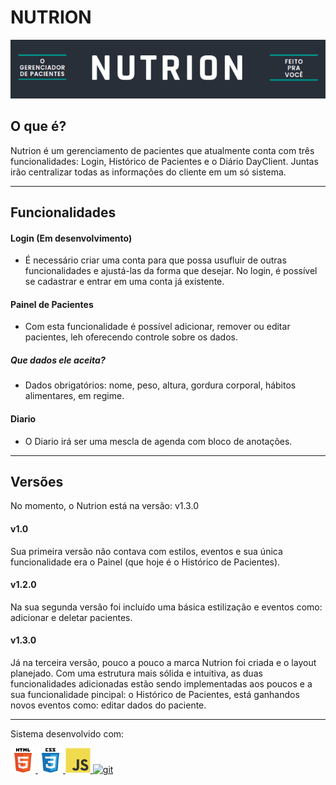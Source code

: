 # NUTRION

![](./assets/public//img/logo.png)

## O que é?
Nutrion é um gerenciamento de pacientes que atualmente conta com três funcionalidades: Login, Histórico de Pacientes e o Diário DayClient. Juntas irão centralizar todas as informações do cliente em um só sistema.

---

## Funcionalidades
#### Login (Em desenvolvimento)

* É necessário criar uma conta para que possa usufluir de outras funcionalidades e ajustá-las da forma que desejar. No login, é possível se cadastrar e entrar em uma conta já existente.

#### Painel de Pacientes

* Com esta funcionalidade é possível adicionar, remover ou editar pacientes, leh oferecendo controle sobre os dados.

##### Que dados ele aceita?
* Dados obrigatórios: nome, peso, altura, gordura corporal, hábitos alimentares, em regime. 

#### Diario

* O Diario irá ser uma mescla de agenda com bloco de anotações.

---

## Versões 

No momento, o Nutrion está na versão: v1.3.0

#### v1.0
Sua primeira versão não contava com estilos, eventos e sua única funcionalidade era o Painel (que hoje é o Histórico de Pacientes). 

[](./assets/public//img/v1.0.png)

#### v1.2.0
Na sua segunda versão foi incluído uma básica estilização e eventos como: adicionar e deletar pacientes.

[](./assets/public//img/v1.2.0.png)

#### v1.3.0
Já na terceira versão, pouco a pouco a marca Nutrion foi criada e o layout planejado. Com uma estrutura mais sólida e intuitiva, as duas funcionalidades adicionadas estão sendo implementadas aos poucos e a sua funcionalidade pincipal: o Histórico de Pacientes, está ganhandos novos eventos como: editar dados do paciente.

---

Sistema desenvolvido com: 
<p align="left">   <a href="https://www.w3.org/html/" target="_blank"> <img src="https://raw.githubusercontent.com/devicons/devicon/master/icons/html5/html5-original-wordmark.svg" alt="html5" width="40" height="40"/> </a>
<a href="https://www.w3schools.com/css/" target="_blank"> <img src="https://raw.githubusercontent.com/devicons/devicon/master/icons/css3/css3-original-wordmark.svg" alt="css3" width="40" height="40"/> </a>
<a href="https://developer.mozilla.org/en-US/docs/Web/JavaScript" target="_blank"> <img src="https://raw.githubusercontent.com/devicons/devicon/master/icons/javascript/javascript-original.svg" alt="javascript" width="40" height="40"/> </a>
<a href="https://git-scm.com/" target="_blank"> <img src="https://www.vectorlogo.zone/logos/git-scm/git-scm-icon.svg" alt="git" width="40" height="40"/> </a>  </p>
